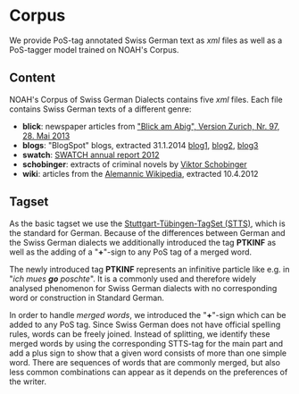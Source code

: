 # Corpus

We provide PoS-tag annotated Swiss German text as _xml_ files as well as a PoS-tagger model trained on NOAH's Corpus.


## Content

NOAH's Corpus of Swiss German Dialects contains five _xml_ files. Each file contains Swiss German texts of a different genre:

- **blick**: newspaper articles from ["Blick am Abig", Version Zurich, Nr. 97, 28. Mai 2013](/docs/blick_am_abend_chde_2013.pdf)
- **blogs**: "BlogSpot" blogs, extracted 31.1.2014 [blog1](http://alessandrainitaly.blogspot.ch/), [blog2](http://alinesabroad.blogspot.ch/), [blog3](http://anitainmexico.blogspot.ch/) 
- **swatch**: [SWATCH annual report 2012](/docs/2012_annual_report_complete_ch.pdf)
- **schobinger**: extracts of criminal novels by [Viktor Schobinger](http://www.zuerituetsch.ch/) 
- **wiki**: articles from the [Alemannic Wikipedia](http://als.wikipedia.org), extracted 10.4.2012



## Tagset

As the basic tagset we use the [Stuttgart-Tübingen-TagSet (STTS)](http://www.ims.uni-stuttgart.de/forschung/ressourcen/lexika/TagSets/stts-table.html), which is the standard for German. Because of the differences between German and the Swiss German dialects we additionally introduced the tag **PTKINF** as well as the adding of a "**+**"-sign to any PoS tag of a merged word.

The newly introduced tag **PTKINF** represents an infinitive particle like e.g. in "_ich mues **go** poschte_". It is a commonly used and therefore widely analysed phenomenon for Swiss German dialects with no corresponding word or construction in Standard German. 

In order to handle *merged words*, we introduced the "**+**"-sign which can be added to any PoS tag. Since Swiss German does not have official spelling rules, words can be freely joined. Instead of splitting, we identify these merged words by using the corresponding STTS-tag for the main part and add a plus sign to show that a given word consists of more than one simple word. There are sequences of words that are commonly merged, but also less common combinations can appear as it depends on the preferences of the writer.
